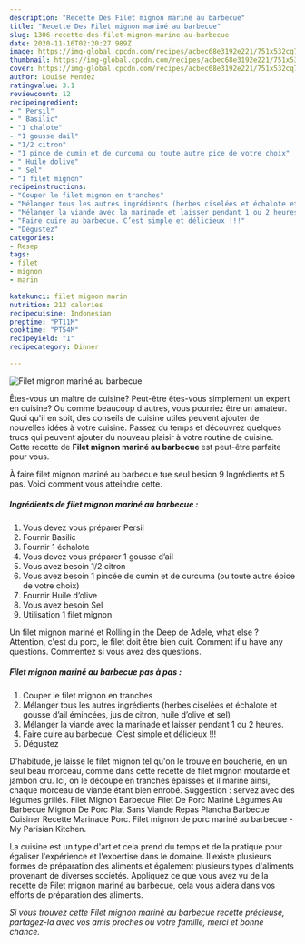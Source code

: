 ```yaml
---
description: "Recette Des Filet mignon mariné au barbecue"
title: "Recette Des Filet mignon mariné au barbecue"
slug: 1306-recette-des-filet-mignon-marine-au-barbecue
date: 2020-11-16T02:20:27.989Z
image: https://img-global.cpcdn.com/recipes/acbec68e3192e221/751x532cq70/filet-mignon-marine-au-barbecue-photo-principale-de-la-recette.jpg
thumbnail: https://img-global.cpcdn.com/recipes/acbec68e3192e221/751x532cq70/filet-mignon-marine-au-barbecue-photo-principale-de-la-recette.jpg
cover: https://img-global.cpcdn.com/recipes/acbec68e3192e221/751x532cq70/filet-mignon-marine-au-barbecue-photo-principale-de-la-recette.jpg
author: Louise Mendez
ratingvalue: 3.1
reviewcount: 12
recipeingredient:
- " Persil"
- " Basilic"
- "1 chalote"
- "1 gousse dail"
- "1/2 citron"
- "1 pince de cumin et de curcuma ou toute autre pice de votre choix"
- " Huile dolive"
- " Sel"
- "1 filet mignon"
recipeinstructions:
- "Couper le filet mignon en tranches"
- "Mélanger tous les autres ingrédients (herbes ciselées et échalote et gousse d’ail émincées, jus de citron, huile d’olive et sel)"
- "Mélanger la viande avec la marinade et laisser pendant 1 ou 2 heures."
- "Faire cuire au barbecue. C’est simple et délicieux !!!"
- "Dégustez"
categories:
- Resep
tags:
- filet
- mignon
- marin

katakunci: filet mignon marin 
nutrition: 212 calories
recipecuisine: Indonesian
preptime: "PT11M"
cooktime: "PT54M"
recipeyield: "1"
recipecategory: Dinner

---
```



![Filet mignon mariné au barbecue](https://img-global.cpcdn.com/recipes/acbec68e3192e221/751x532cq70/filet-mignon-marine-au-barbecue-photo-principale-de-la-recette.jpg)

Êtes-vous un maître de cuisine? Peut-être êtes-vous simplement un expert en cuisine? Ou comme beaucoup d'autres, vous pourriez être un amateur. Quoi qu'il en soit, des conseils de cuisine utiles peuvent ajouter de nouvelles idées à votre cuisine. Passez du temps et découvrez quelques trucs qui peuvent ajouter du nouveau plaisir à votre routine de cuisine. Cette recette de <strong> Filet mignon mariné au barbecue </strong> est peut-être parfaite pour vous.

<!--inarticleads1-->

À faire filet mignon mariné au barbecue tue seul besion 9 Ingrédients et 5 pas. Voici comment vous atteindre cette.

##### Ingrédients de filet mignon mariné au barbecue :

1. Vous devez vous préparer  Persil
1. Fournir  Basilic
1. Fournir 1 échalote
1. Vous devez vous préparer 1 gousse d’ail
1. Vous avez besoin 1/2 citron
1. Vous avez besoin 1 pincée de cumin et de curcuma (ou toute autre épice de votre choix)
1. Fournir  Huile d’olive
1. Vous avez besoin  Sel
1. Utilisation 1 filet mignon


Un filet mignon mariné et Rolling in the Deep de Adele, what else ? Attention, c&#39;est du porc, le filet doit être bien cuit. Comment if u have any questions. Commentez si vous avez des questions. 

<!--inarticleads2-->

##### Filet mignon mariné au barbecue pas à pas :

1. Couper le filet mignon en tranches
1. Mélanger tous les autres ingrédients (herbes ciselées et échalote et gousse d’ail émincées, jus de citron, huile d’olive et sel)
1. Mélanger la viande avec la marinade et laisser pendant 1 ou 2 heures.
1. Faire cuire au barbecue. C’est simple et délicieux !!!
1. Dégustez


D&#39;habitude, je laisse le filet mignon tel qu&#39;on le trouve en boucherie, en un seul beau morceau, comme dans cette recette de filet mignon moutarde et jambon cru. Ici, on le découpe en tranches épaisses et il marine ainsi, chaque morceau de viande étant bien enrobé. Suggestion : servez avec des légumes grillés. Filet Mignon Barbecue Filet De Porc Mariné Légumes Au Barbecue Mignon De Porc Plat Sans Viande Repas Plancha Barbecue Cuisiner Recette Marinade Porc. Filet mignon de porc mariné au barbecue - My Parisian Kitchen. 

<!--inarticleads1-->

<p>
La cuisine est un type d'art et cela prend du temps et de la pratique pour égaliser l'expérience et l'expertise dans le domaine. Il existe plusieurs formes de préparation des aliments et également plusieurs types d'aliments provenant de diverses sociétés. Appliquez ce que vous avez vu de la recette de Filet mignon mariné au barbecue, cela vous aidera dans vos efforts de préparation des aliments.
</p>

<p>
<i>Si vous trouvez cette Filet mignon mariné au barbecue recette précieuse, partagez-la avec vos amis proches ou votre famille, merci et bonne chance.</i>
</p>
